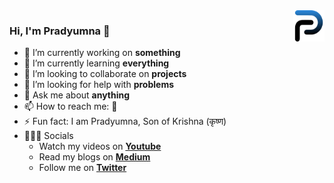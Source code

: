 <img src="logo.svg" align="right" height="50" width="50"/>
<link rel="stylesheet" href="https://raw.githubusercontent.com/sindresorhus/github-markdown-css/gh-pages/github-markdown.css">

### Hi, I'm Pradyumna 👋

- 🔭 I’m currently working on **something**
- 🌱 I’m currently learning **everything**
- 👯 I’m looking to collaborate on **projects**
- 🤔 I’m looking for help with **problems**
- 💬 Ask me about **anything**
- 📫 How to reach me: 🚀
- ⚡ Fun fact: I am Pradyumna, Son of Krishna (कृष्ण) <!-- This is reality 😁-->
- 👨🏻‍💻 Socials
  - Watch my videos on **[Youtube](https://www.youtube.com/channel/UCh6sy-q0eHVl840GdYFJLMA)**<br>
  - Read my blogs on **[Medium](https://pradyumnakrishna.medium.com)**<br>
  - Follow me on **[Twitter](https://twitter.com/iPradyumnaK)**

